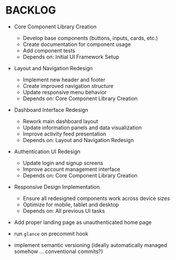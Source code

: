 # BACKLOG

- Core Component Library Creation

  - Develop base components (buttons, inputs, cards, etc.)
  - Create documentation for component usage
  - Add component tests
  - Depends on: Initial UI Framework Setup

- Layout and Navigation Redesign

  - Implement new header and footer
  - Create improved navigation structure
  - Update responsive menu behavior
  - Depends on: Core Component Library Creation

- Dashboard Interface Redesign

  - Rework main dashboard layout
  - Update information panels and data visualization
  - Improve activity feed presentation
  - Depends on: Layout and Navigation Redesign

- Authentication UI Redesign

  - Update login and signup screens
  - Improve account management interface
  - Depends on: Core Component Library Creation

- Responsive Design Implementation

  - Ensure all redesigned components work across device sizes
  - Optimize for mobile, tablet and desktop
  - Depends on: All previous UI tasks

- Add proper landing page as unauthenticated home page
- run `glance` on precommit hook
- implement semantic versioning (ideally automatically managed somehow ... conventional commits?)
